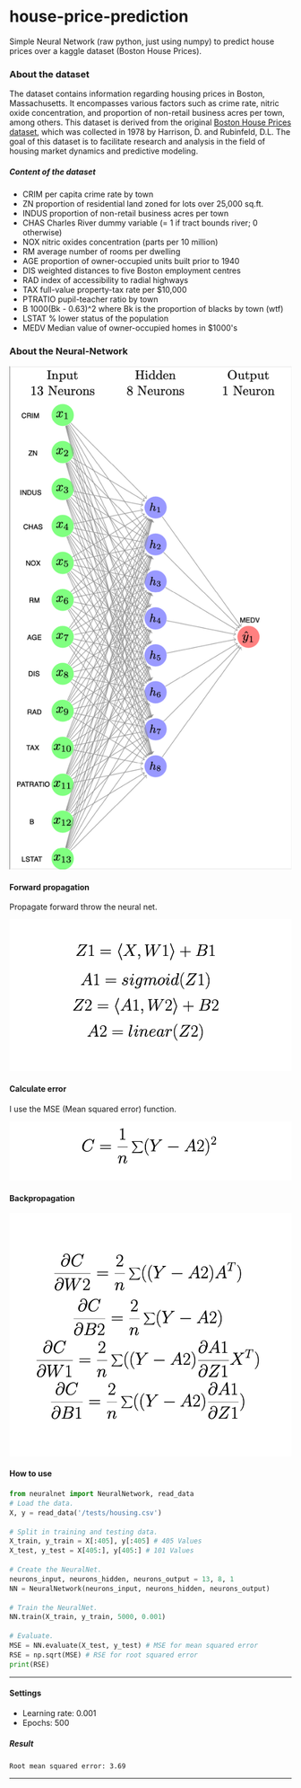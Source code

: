 # house-price-prediction
Simple Neural Network (raw python, just using numpy) to predict house prices over a kaggle dataset (Boston House Prices).

### About the dataset
The dataset contains information regarding housing prices in Boston, Massachusetts. 
It encompasses various factors such as crime rate, nitric oxide concentration, and proportion of non-retail business acres per town, among others. 
This dataset is derived from the original [Boston House Prices dataset](https://www.kaggle.com/datasets/vikrishnan/boston-house-prices), which was collected in 1978 by Harrison, D. and Rubinfeld, D.L.
The goal of this dataset is to facilitate research and analysis in the field of housing market dynamics and predictive modeling. 

##### Content of the dataset
- CRIM per capita crime rate by town 
- ZN proportion of residential land zoned for lots over 25,000 sq.ft. 
- INDUS proportion of non-retail business acres per town 
- CHAS Charles River dummy variable (= 1 if tract bounds river; 0 otherwise) 
- NOX nitric oxides concentration (parts per 10 million) 
- RM average number of rooms per dwelling 
- AGE proportion of owner-occupied units built prior to 1940 
- DIS weighted distances to five Boston employment centres 
- RAD index of accessibility to radial highways 
- TAX full-value property-tax rate per $10,000 
- PTRATIO pupil-teacher ratio by town 
- B 1000(Bk - 0.63)^2 where Bk is the proportion of blacks by town (wtf)
- LSTAT % lower status of the population 
- MEDV Median value of owner-occupied homes in $1000's

### About the Neural-Network

<p float="left">
   <img src="./res/nn.png">
</p>

#### Forward propagation
Propagate forward throw the neural net.
<p float="left">
   <img src="./res/forward.png">
</p>


#### Calculate error
I use the MSE (Mean squared error) function.
<p float="left">
   <img src="./res/error.png">
</p>


#### Backpropagation
<p float="left">
   <img src="./res/backprop.png">
</p>


#### How to use

```python
from neuralnet import NeuralNetwork, read_data
# Load the data.
X, y = read_data('/tests/housing.csv')

# Split in training and testing data.
X_train, y_train = X[:405], y[:405] # 405 Values
X_test, y_test = X[405:], y[405:] # 101 Values

# Create the NeuralNet.
neurons_input, neurons_hidden, neurons_output = 13, 8, 1
NN = NeuralNetwork(neurons_input, neurons_hidden, neurons_output)

# Train the NeuralNet.
NN.train(X_train, y_train, 5000, 0.001)

# Evaluate.
MSE = NN.evaluate(X_test, y_test) # MSE for mean squared error
RSE = np.sqrt(MSE) # RSE for root squared error
print(RSE)
```
------------------
#### Settings
- Learning rate: 0.001
- Epochs: 500

##### Result
```shell
Root mean squared error: 3.69
```
-----------------
